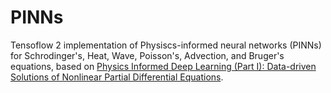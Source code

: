 # PINNs
Tensoflow 2 implementation of Physiscs-informed neural networks (PINNs) for Schrodinger's, Heat, Wave, Poisson's, Advection, and Bruger's equations, based on [Physics Informed Deep Learning (Part I): Data-driven Solutions of  Nonlinear Partial Differential Equations](https://arxiv.org/pdf/1711.10561). 

